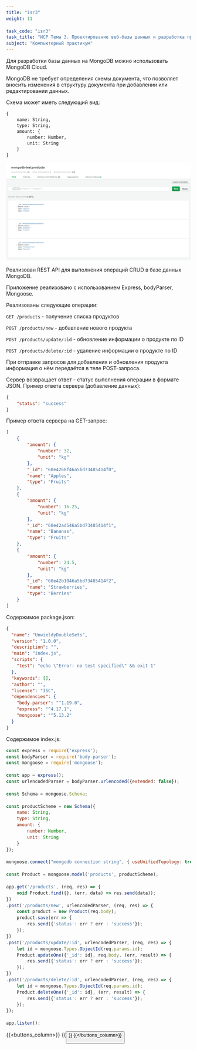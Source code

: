 ```yaml
---
title: "isr3"
weight: 11

task_code: "isr3"
task_title: "ИСР Тема 3. Проектирование веб-базы данных и разработка приложения на основе фреймворка Express с реализацией маршрутизации и операций CRUD над простой БД с обработкой запросов REST"
subject: "Компьютерный практикум"
---
```


Для разработки базы данных на MongoDB можно использовать MongoDB Cloud.

MongoDB не требует определения схемы документа, что позволяет вносить изменения в структуру документа при добавлении или редактировании данных.

Схема может иметь следующий вид:

```
{
    name: String,
    type: String,
    amount: {
        number: Number,
        unit: String
    }
}
```

![ИСР тема 3](./isr-3-screenshots/1.png)

Реализован REST API для выполнения операций CRUD в базе данных MongoDB.

Приложение реализовано с использованием Express, bodyParser, Mongoose.

Реализованы следующие операции:

`GET /products` - получение списка продуктов

`POST /products/new` - добавление нового продукта

`POST /products/update/:id` - обновление информации о продукте по ID

`POST /products/delete/:id` - удаление информации о продукте по ID

При отправке запросов для добавления и обновления продукта информация о нём передаётся в теле POST-запроса.

Сервер возвращает ответ - статус выполнения операции в формате JSON. Пример ответа сервера (добавление данных):

```json
{
    "status": "success"
}
```

Пример ответа сервера на GET-запрос:

```json
[
    {
        "amount": {
            "number": 32,
            "unit": "kg"
        },
        "_id": "60e4268f46a5bd73485414f0",
        "name": "Apples",
        "type": "Fruits"
    },
    {
        "amount": {
            "number": 16.25,
            "unit": "kg"
        },
        "_id": "60e42ad546a5bd73485414f1",
        "name": "Bananas",
        "type": "Fruits"
    },
    {
        "amount": {
            "number": 24.5,
            "unit": "kg"
        },
        "_id": "60e42b1046a5bd73485414f2",
        "name": "Strawberries",
        "type": "Berries"
    }
]
```

Содержимое package.json:

```json
{
  "name": "UnwieldyDoubleSets",
  "version": "1.0.0",
  "description": "",
  "main": "index.js",
  "scripts": {
    "test": "echo \"Error: no test specified\" && exit 1"
  },
  "keywords": [],
  "author": "",
  "license": "ISC",
  "dependencies": {
    "body-parser": "^1.19.0",
    "express": "^4.17.1",
    "mongoose": "^5.13.2"
  }
}
```

Содержимое index.js:

```js
const express = require('express');
const bodyParser = require('body-parser');
const mongoose = require('mongoose');

const app = express();
const urlencodedParser = bodyParser.urlencoded({extended: false});

const Schema = mongoose.Schema;

const productScheme = new Schema({
    name: String,
    type: String,
    amount: {
        number: Number,
        unit: String
    }
});

mongoose.connect("mongodb connection string", { useUnifiedTopology: true, useNewUrlParser: true });

const Product = mongoose.model('products', productScheme);

app.get('/products', (req, res) => {
    void Product.find({}, (err, data) => res.send(data));
})
.post('/products/new', urlencodedParser, (req, res) => {
    const product = new Product(req.body);
    product.save(err => {
        res.send({'status': err ? err : 'success'});
    });
})
.post('/products/update/:id', urlencodedParser, (req, res) => {
    let id = mongoose.Types.ObjectId(req.params.id);
    Product.updateOne({'_id': id}, req.body, (err, result) => {
        res.send({'status': err ? err : 'success'});
    });
})
.post('/products/delete/:id', urlencodedParser, (req, res) => {
    let id = mongoose.Types.ObjectId(req.params.id);
    Product.deleteOne({'_id': id}, (err, result) => {
        res.send({'status': err ? err : 'success'});
    });
});

app.listen();
```

{{<buttons_column>}}
    {{<button text="Ссылка на репозиторий" link="https://github.com/DanilaIsaichev/CPISR3">}}
{{</buttons_column>}}
